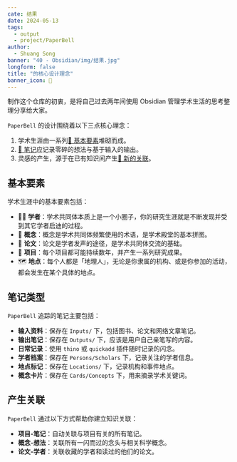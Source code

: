 ```yaml
---
cate: 结果
date: 2024-05-13
tags:
  - output
  - project/PaperBell
author:
  - Shuang Song
banner: "40 - Obsidian/img/结果.jpg"
longform: false
title: "的核心设计理念"
banner_icon: 🎯
---
```


制作这个仓库的初衷，是将自己过去两年间使用 Obsidian 管理学术生活的思考整理分享给大家。

`PaperBell` 的设计围绕着以下三点核心理念：

1. 学术生涯由一系列[📑 基本要素](#基本要素)堆砌而成。
2. [📒 笔记](#笔记类型)应记录零碎的想法与基于输入的输出。
3. 灵感的产生，源于在已有知识间产生[🔗 新的关联](#产生关联)。

## 基本要素

学术生涯中的基本要素包括：

- 🧑‍🔬 **学者**：学术共同体本质上是一个小圈子，你的研究生涯就是不断发现并受到其它学者启迪的过程。
- 🤔️ **概念**：概念是学术共同体频繁使用的术语，是学术殿堂的基本拼图。
- 📑 **论文**：论文是学者发声的途径，是学术共同体交流的基础。
- 📁 **项目**：每个项目都可能持续数年，并产生一系列研究成果。
- 🗺️ **地点**：每个人都是「地理人」，无论是你隶属的机构、或是你参加的活动，都会发生在某个具体的地点。

## 笔记类型

`PaperBell` 追踪的笔记主要包括：

- **输入资料**：保存在 `Inputs/` 下，包括图书、论文和网络文章笔记。
- **输出笔记**：保存在 `Outputs/` 下，应该是用户自己亲笔写的内容。
- **日常记录**：使用 `thino` 或 `quickadd` 插件随时记录的闪念。
- **学者档案**：保存在 `Persons/Scholars` 下，记录关注的学者信息。
- **地点标记**：保存在 `Locations/` 下，记录机构和事件地点。
- **概念卡片**：保存在 `Cards/Concepts` 下，用来摘录学术关键词。

## 产生关联

`PaperBell` 通过以下方式帮助你建立知识关联：

- **项目-笔记**：自动关联与项目有关的所有笔记。
- **概念-想法**：关联所有一闪而过的念头与相关科学概念。
- **论文-学者**：关联收藏的学者和读过的他们的论文。
